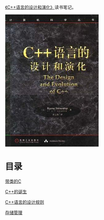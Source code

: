 [《C++语言的设计和演化》](https://book.douban.com/subject/1096216/)读书笔记。

![](img/cover/cover.jpg)

# 目录

[带类的C](带类的C.md)

[C++的诞生](C++的诞生.md)

[C++语言的设计规则](C++语言的设计规则.md)

[存储管理](存储管理.md)